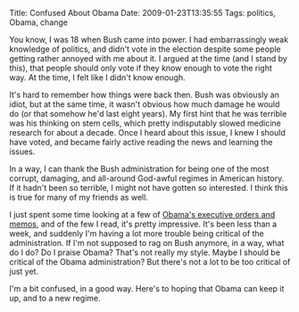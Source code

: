 Title: Confused About Obama
Date: 2009-01-23T13:35:55
Tags: politics, Obama, change


You know, I was 18 when Bush came into power. I had embarrassingly weak knowledge of politics, and didn't vote in the election despite some people getting rather annoyed with me about it. I argued at the time (and I stand by this), that people should only vote if they know enough to vote the right way. At the time, I felt like I didn't know enough.

It's hard to remember how things were back then. Bush was obviously an idiot, but at the same time, it wasn't obvious how much damage he would do (or that somehow he'd last eight years). My first hint that he was terrible was his thinking on stem cells, which pretty indisputably slowed medicine research for about a decade. Once I heard about this issue, I knew I should have voted, and became fairly active reading the news and learning the issues.

In a way, I can thank the Bush administration for being one of the most corrupt, damaging, and all-around God-awful regimes in American history. If it hadn't been so terrible, I might not have gotten so interested. I think this is true for many of my friends as well.

I just spent some time looking at a few of <a href="http://www.whitehouse.gov/briefing_room/executive_orders/" target="_blank">Obama's executive orders and memos</a>, and of the few I read, it's pretty impressive. It's been less than a week, and suddenly I'm having a lot more trouble being critical of the administration. If I'm not supposed to rag on Bush anymore, in a way, what do I do? Do I praise Obama? That's not really my style. Maybe I should be critical of the Obama administration? But there's not a lot to be too critical of just yet. 

I'm a bit confused, in a good way. Here's to hoping that Obama can keep it up, and to a new regime.